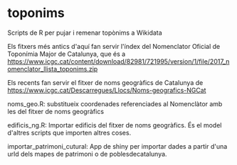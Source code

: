 # toponims
Scripts de R per pujar i remenar topònims a Wikidata

Els fitxers més antics d'aquí fan servir l'índex del Nomenclator Oficial de Toponímia Major de Catalunya, que és a https://www.icgc.cat/content/download/82981/721995/version/1/file/2017_nomenclator_llista_toponims.zip

Els recents fan servir el fitxer de noms geogràfics de Catalunya de https://www.icgc.cat/Descarregues/Llocs/Noms-geografics-NGCat

noms_geo.R: substitueix coordenades referenciades al Nomenclàtor amb les del fitxer de noms geogràfics

edificis_ng.R: Importar edificis del fitxer de noms geogràfics. És el model d'altres scripts que importen altres coses.

importar_patrimoni_cutural: App de shiny per importar dades a partir d'una urld dels mapes de patrimoni o de poblesdecatalunya.

